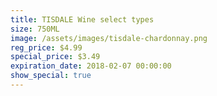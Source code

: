 ```yaml
---
title: TISDALE Wine select types
size: 750ML
image: /assets/images/tisdale-chardonnay.png
reg_price: $4.99
special_price: $3.49
expiration_date: 2018-02-07 00:00:00
show_special: true
---
```



